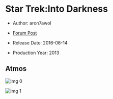 # Star Trek:Into Darkness

* Author: aron7awol

* [Forum Post](https://www.avsforum.com/threads/bass-eq-for-filtered-movies.2995212/post-56865444)

* Release Date: 2016-06-14
* Production Year: 2013

## Atmos

![img 0](https://i.imgur.com/QWqIe64.jpg)

![img 1](https://i.imgur.com/Mf6Sd4e.png)

